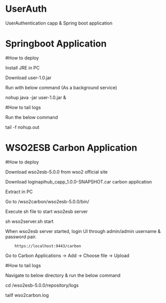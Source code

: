 # UserAuth

UserAuthentication capp &amp; Spring boot application

# Springboot Application

#How to deploy

Install JRE in PC

Download user-1.0.jar 

Run with below command (As a background service)

nohup java -jar user-1.0.jar &

#How to tail logs

Run the below command

tail -f nohup.out

# WSO2ESB Carbon Application

#How to deploy

Download wso2esb-5.0.0 from wso2 official site

Download loginapihub_capp_1.0.0-SNAPSHOT.car carbon application

Extract in PC 

Go to /wso2carbon/wso2esb-5.0.0/bin/ 

Execute sh file to start wso2esb server

sh wso2server.sh start

When wso2esb server started, login UI through admin/admin username & password pair.
		
		https://localhost:9443/carbon

Go to Carbon Applications -> Add -> Choose file -> Upload

#How to tail logs

Navigate to below directory & run the below command

cd /wso2esb-5.0.0/repository/logs

tailf wso2carbon.log